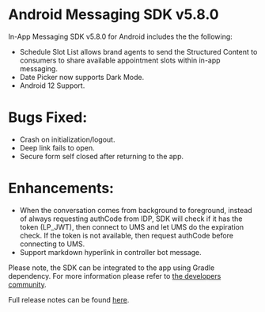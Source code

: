 # Android Messaging SDK v5.8.0

In-App Messaging SDK v5.8.0 for Android includes the the following:
- Schedule Slot List allows brand agents to send the Structured Content to consumers to share available appointment slots within in-app messaging.
- Date Picker now supports Dark Mode.
- Android 12 Support.

# Bugs Fixed:
- Crash on initialization/logout.
- Deep link fails to open.
- Secure form self closed after returning to the app.
# Enhancements:
- When the conversation comes from background to foreground, instead of always requesting authCode from IDP, SDK will check if it has the token (LP_JWT), then connect to UMS and let UMS do the expiration check. If the token is not available, then request authCode before connecting to UMS.
- Support markdown hyperlink in controller bot message.

Please note, the SDK can be integrated to the app using Gradle dependency. For more information please refer to [the developers community](https://developers.liveperson.com/android-quickstart.html).

Full release notes can be found [here](https://developers.liveperson.com/mobile-app-messaging-sdk-for-android-latest-release-notes.html).
